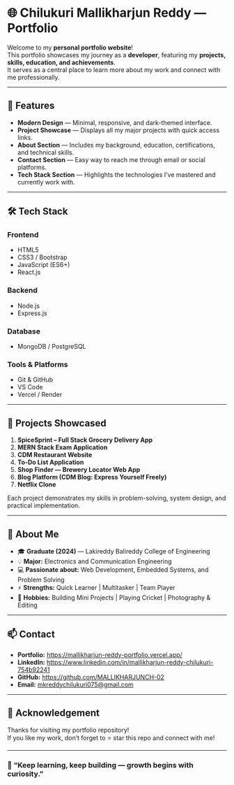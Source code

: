 # 🌐 Chilukuri Mallikharjun Reddy — Portfolio

Welcome to my **personal portfolio website**!  
This portfolio showcases my journey as a **developer**, featuring my **projects, skills, education, and achievements**.  
It serves as a central place to learn more about my work and connect with me professionally.

---

## 🚀 Features

- **Modern Design** — Minimal, responsive, and dark-themed interface.  
- **Project Showcase** — Displays all my major projects with quick access links.  
- **About Section** — Includes my background, education, certifications, and technical skills.  
- **Contact Section** — Easy way to reach me through email or social platforms.  
- **Tech Stack Section** — Highlights the technologies I’ve mastered and currently work with.

---

## 🛠️ Tech Stack

### **Frontend**
- HTML5  
- CSS3 / Bootstrap  
- JavaScript (ES6+)  
- React.js  

### **Backend**
- Node.js  
- Express.js  

### **Database**
- MongoDB / PostgreSQL  

### **Tools & Platforms**
- Git & GitHub  
- VS Code  
- Vercel / Render  

---

## 💼 Projects Showcased

1. **SpiceSprint – Full Stack Grocery Delivery App**  
2. **MERN Stack Exam Application**  
3. **CDM Restaurant Website**  
4. **To-Do List Application**  
5. **Shop Finder — Brewery Locator Web App**  
5. **Blog Platform (CDM Blog: Express Yourself Freely)**  
6. **Netflix Clone**  

Each project demonstrates my skills in problem-solving, system design, and practical implementation.

---

## 📘 About Me

- 🎓 **Graduate (2024)** — Lakireddy Balireddy College of Engineering  
- 💡 **Major:** Electronics and Communication Engineering  
- 💻 **Passionate about:** Web Development, Embedded Systems, and Problem Solving  
- ⚡ **Strengths:** Quick Learner | Multitasker | Team Player  
- 🏏 **Hobbies:** Building Mini Projects | Playing Cricket | Photography & Editing  

---

## 📫 Contact

- **Portfolio:** https://mallikharjun-reddy-portfolio.vercel.app/  
- **LinkedIn:** https://www.linkedin.com/in/mallikharjun-reddy-chilukuri-754b92241 
- **GitHub:** https://github.com/MALLIKHARJUNCH-02 
- **Email:** mkreddychilukuri075@gmail.com

---

## 🖤 Acknowledgement

Thanks for visiting my portfolio repository!  
If you like my work, don’t forget to ⭐ star this repo and connect with me!

---

### 🧠 “Keep learning, keep building — growth begins with curiosity.”

